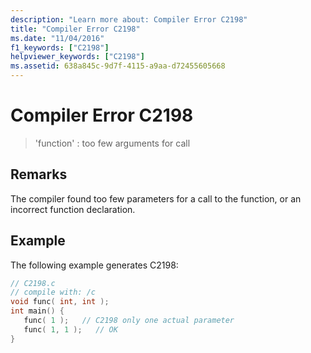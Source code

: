 ```yaml
---
description: "Learn more about: Compiler Error C2198"
title: "Compiler Error C2198"
ms.date: "11/04/2016"
f1_keywords: ["C2198"]
helpviewer_keywords: ["C2198"]
ms.assetid: 638a845c-9d7f-4115-a9aa-d72455605668
---
```

# Compiler Error C2198

> 'function' : too few arguments for call

## Remarks

The compiler found too few parameters for a call to the function, or an incorrect function declaration.

## Example

The following example generates C2198:

```c
// C2198.c
// compile with: /c
void func( int, int );
int main() {
   func( 1 );   // C2198 only one actual parameter
   func( 1, 1 );   // OK
}
```

